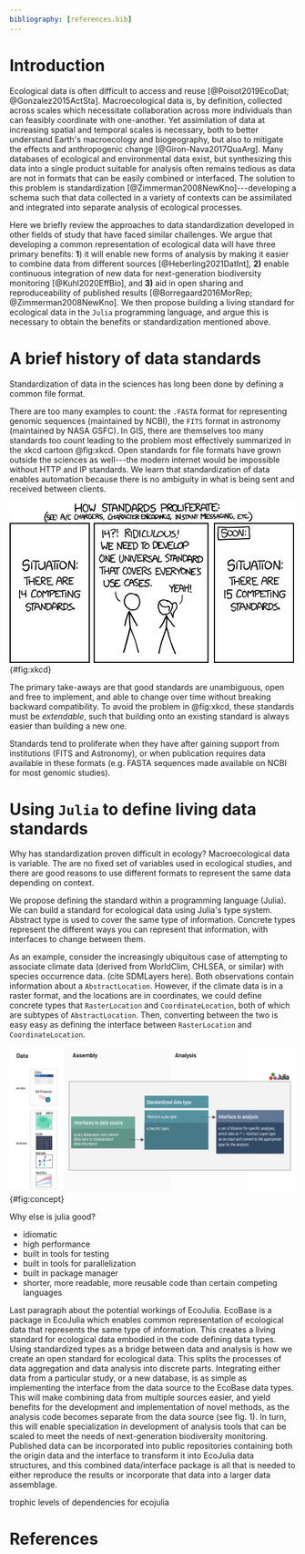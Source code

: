 ```yaml
---
bibliography: [references.bib]
---
```



# Introduction

Ecological data is often difficult to access and reuse [@Poisot2019EcoDat;
@Gonzalez2015ActSta]. Macroecological data is, by definition, collected across
scales which necessitate collaboration across more individuals than can feasibly
coordinate with one-another. Yet assimilation of data at increasing spatial and
temporal scales is necessary, both to better understand Earth's macroecology and
biogeography, but also to mitigate the effects and anthropogenic change
[@Giron-Nava2017QuaArg]. Many databases of ecological and environmental data
exist, but synthesizing this data into a single product suitable for analysis
often remains tedious as data are not in formats that can be easily combined or
interfaced. The solution to this problem is standardization
[@Zimmerman2008NewKno]---developing a schema such that data
collected in a variety of contexts can be assimilated and integrated into separate
analysis of ecological processes.

Here we briefly review the approaches to data standardization developed in other
fields of study that have faced similar challenges. 
We argue that developing a common representation of ecological data will have
three primary benefits: **1**) it will enable new forms of analysis by making it
easier to combine data from different sources [@Heberling2021DatInt], **2)**
enable continuous integration of new data for next-generation biodiversity
monitoring [@Kuhl2020EffBio], and **3)** aid in open sharing and
reproduceability of published results [@Borregaard2016MorRep;
@Zimmerman2008NewKno].
We then propose building a living standard for ecological data in the `Julia`
programming language, and argue this is necessary to obtain the benefits or
standardization mentioned above.







# A brief history of data standards

Standardization of data in the sciences has long been done by defining a common
file format.

There are too many examples to count: the `.FASTA` format for representing
genomic sequences (maintained by NCBI), the `FITS` format in astronomy
(maintained by NASA GSFC). In GIS, there are themselves too many standards too
count leading to the problem most effectively summarized in the xkcd cartoon
@fig:xkcd. Open standards for file formats have grown outside the sciences as
well---the modern internet would be impossible without HTTP and IP standards. We
learn that standardization of data enables automation because there is no
ambiguity in what is being sent and received between clients.

![todo](./figures/xkcdstandards.png){#fig:xkcd}

The primary take-aways are that good standards are unambiguous, open and free to
implement, and able to change over time without breaking backward compatibility.
To avoid the problem in @fig:xkcd, these standards must be _extendable_, such
that building onto an existing standard is always easier than building a new
one.

Standards tend to proliferate when they have after gaining support from
institutions (FITS and Astronomy), or when publication requires data available
in these formats (e.g. FASTA sequences made available on NCBI for most genomic
studies).


# Using `Julia` to define living data standards

Why has standardization proven difficult in ecology? Macroecological data is
variable. The are no fixed set of variables used in ecological studies, and
there are good reasons to use different formats to represent the same data
depending on context.

We propose defining the standard within a programming language (Julia). We can
build a standard for ecological data using Julia's type system. Abstract type is
used to cover the same type of information. Concrete types represent the
different ways you can represent that information, with interfaces to change
between them.

As an example, consider the increasingly ubiquitous case of attempting to
associate climate data (derived from WorldClim, CHLSEA, or similar) with species
occurrence data. (cite SDMLayers here). Both observations contain information
about a `AbstractLocation`. However, if the climate data is in a raster format,
and the locations are in coordinates, we could define concrete types that
`RasterLocation` and `CoordinateLocation`, both of which are subtypes of
`AbstractLocation`. Then, converting between the two is easy easy as defining
the interface between `RasterLocation` and `CoordinateLocation`.


![todo](./figures/concept.png){#fig:concept}



Why else is julia good?

- idiomatic
- high performance
- built in tools for testing
- built in tools for parallelization
- built in package manager
- shorter, more readable, more reusable code than certain competing languages

Last paragraph about the potential workings of EcoJulia.
EcoBase is a package in EcoJulia which enables common representation of ecological data that represents the same type of information. This creates a living standard for ecological data embodied in the code defining data types. Using standardized types as a bridge between data and analysis is how we create an open standard for ecological data. This splits the processes of data aggregation and data analysis into discrete parts.
Integrating either data from a particular study, or a new database, is as simple as implementing the interface from the data source to the EcoBase data types. This will make combining data from multiple sources easier, and yield benefits for the development and implementation of novel methods, as the analysis code becomes separate from the data source (see fig. 1). In turn, this will enable specialization in development of analysis tools that can be scaled to meet the needs of next-generation biodiversity monitoring. Published data can be incorporated into public repositories containing both the origin data and the interface to transform it into EcoJulia data structures, and this combined data/interface package is all that is needed to either reproduce the results or incorporate that data into a larger data assemblage.

trophic levels of dependencies for ecojulia


# References
